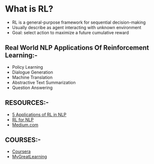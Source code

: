 # What is RL?
- RL is a general-purpose framework for sequential decision-making
- Usually describe as agent interacting with unknown environment
- Goal: select action to maximize a future cumulative reward

## Real World NLP Applications Of Reinforcement Learning:-
- Policy Learning
- Dialogue Generation
- Machine Translation
- Abstractive Text Summarization
- Question Answering

## RESOURCES:-
- [5 Applications of RL in NLP](https://insights.daffodilsw.com/blog/top-5-nlp-applications-of-reinforcement-learning)
- [RL for NLP](https://web.stanford.edu/class/archive/cs/cs224n/cs224n.1184/lectures/lecture16-guest.pdf)
- [Medium.com](https://medium.com/analytics-vidhya/take-a-peek-at-deep-reinforcement-learning-for-nlp-a8e37fbd7640)

## COURSES:-
- [Coursera](https://www.coursera.org/lecture/machine-learning-duke/introduction-to-reinforcement-learning-KlVwx)
- [MyGreatLearning](https://www.mygreatlearning.com/academy/learn-for-free/courses/introduction-to-natural-language-processing)

